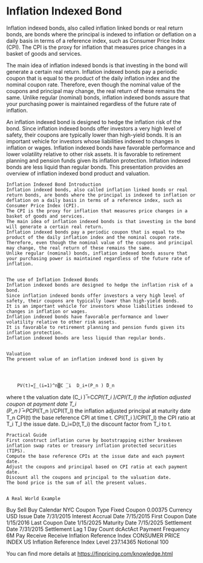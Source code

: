 # Inflation Indexed Bond 

Inflation indexed bonds, also called inflation linked bonds or real return bonds, are bonds where the principal is indexed to inflation or deflation on a daily basis in terms of a reference index, such as Consumer Price Index (CPI). The CPI is the proxy for inflation that measures price changes in a basket of goods and services. 

The main idea of inflation indexed bonds is that investing in the bond will generate a certain real return. Inflation indexed bonds pay a periodic coupon that is equal to the product of the daily inflation index and the nominal coupon rate. Therefore, even though the nominal value of the coupons and principal may change, the real return of these remains the same. Unlike regular (nominal) bonds, inflation indexed bonds assure that your purchasing power is maintained regardless of the future rate of inflation. 

An inflation indexed bond is designed to hedge the inflation risk of the bond. Since inflation indexed bonds offer investors a very high level of safety, their coupons are typically lower than high-yield bonds. It is an important vehicle for investors whose liabilities indexed to changes in inflation or wages. Inflation indexed bonds have favorable performance and lower volatility relative to other risk assets. It is favorable to retirement planning and pension funds given its inflation protection. Inflation indexed bonds are less liquid than regular bonds. This presentation provides an overview of inflation indexed bond product and valuation. 


	Inflation Indexed Bond Introduction
	Inflation indexed bonds, also called inflation linked bonds or real return bonds, are bonds where the principal is indexed to inflation or deflation on a daily basis in terms of a reference index, such as Consumer Price Index (CPI).
	The CPI is the proxy for inflation that measures price changes in a basket of goods and services.
	The main idea of inflation indexed bonds is that investing in the bond will generate a certain real return.
	Inflation indexed bonds pay a periodic coupon that is equal to the product of the daily inflation index and the nominal coupon rate.
	Therefore, even though the nominal value of the coupons and principal may change, the real return of these remains the same.
	Unlike regular (nominal) bonds, inflation indexed bonds assure that your purchasing power is maintained regardless of the future rate of inflation.


	The use of Inflation Indexed Bonds
	Inflation indexed bonds are designed to hedge the inflation risk of a bond.
	Since inflation indexed bonds offer investors a very high level of safety, their coupons are typically lower than high-yield bonds.
	It is an important vehicle for investors whose liabilities indexed to changes in inflation or wages.
	Inflation indexed bonds have favorable performance and lower volatility relative to other risk assets.
	It is favorable to retirement planning and pension funds given its inflation protection.
	Inflation indexed bonds are less liquid than regular bonds.


	Valuation
	The present value of an inflation indexed bond is given by

	 


 		PV(t)=∑_(i=1)^n▒C ̅_i  D_i+(P_n ) ̅D_n
where
	t	the valuation date
	(C_i ) ̅=C*CPI(T_i )/CPI(T_I)	the inflation adjusted coupon at payment  date T_i                      
	(P_n ) ̅=P*CPI(T_n )/CPI(T_I)	the inflation adjusted principal at maturity date T_n
	CPI(t)	the base reference CPI at time t.
	CPI(T_i )/CPI(T_I)	the CPI ratio at T_i
	T_I	the issue date.
	D_i=D(t,T_i)	the discount factor from T_i to t.


	Practical Guide
	First construct inflation curve by bootstrapping either breakeven inflation swap rates or treasury inflation protected securities (TIPS).
	Compute the base reference CPIs at the issue date and each payment date.
	Adjust the coupons and principal based on CPI ratio at each payment date.
	Discount all the coupons and principal to the valuation date.
	The bond price is the sum of all the present values.


	A Real World Example

Buy Sell	Buy
Calendar	NYC
Coupon Type	Fixed
Coupon	0.00375
Currency	USD
Issue Date	7/31/2015
Interest Accrual Date	7/15/2015
First Coupon Date	1/15/2016
Last Coupon Date	1/15/2025
Maturity Date	7/15/2025
Settlement Date	7/31/2015
Settlement Lag	1
Day Count	dcActAct
Payment Frequency	6M
Pay Receive	Receive
Inflation Reference Index	CONSUMER PRICE INDEX US
Inflation Reference Index Level	237.14365
Notional	100



You can find more details at
https://finpricing.com/knowledge.html
